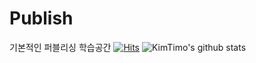 # Publish
기본적인 퍼블리싱 학습공간
[![Hits](https://hits.seeyoufarm.com/api/count/incr/badge.svg?url=https%3A%2F%2Fgithub.com%2FKimTimo%2FPublish.git&count_bg=%2379C83D&title_bg=%23555555&icon=&icon_color=%23E7E7E7&title=hits&edge_flat=false)](https://hits.seeyoufarm.com)
![KimTimo's github stats](https://github-readme-stats.vercel.app/api?username=Kinetic27&show_icons=true)
